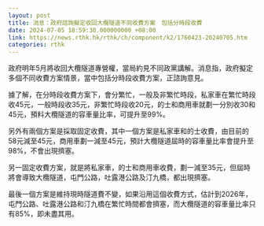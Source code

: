 ```yaml
---
layout: post
title: 消息：政府諮詢擬定收回大欖隧道不同收費方案　包括分時段收費
date: 2024-07-05 18:59:30.000000000 +08:00
link: https://news.rthk.hk/rthk/ch/component/k2/1760423-20240705.htm
categories: rthk
---
```


政府明年5月將收回大欖隧道專營權，當局約見不同政黨講解。消息指，政府擬定多個不同收費方案情景，當中包括分時段收費方案，正諮詢意見。

據了解，在分時段收費方案下，會分繁忙，一般及非繁忙時段，私家車在繁忙時段收45元，一般時段收35元，非繁忙時段收20元，的士和商用車就劃一分別收30和45元，預料大欖隧道的容車量比率，可提升至99%。

另外有兩個方案是採取固定收費，其中一個方案是私家車和的士收費，由目前的58元減至45元，商用車劃一減至45元，預計大欖隧道屆時的容車量比率會提升至98%，不會出現擠塞。

另一固定收費方案，就是將私家車，的士和商用車收費，劃一減至35元，但屆時將會導致大欖隧道，屯門公路，吐露港公路及汀九橋，都出現擠塞。

最後一個方案是維持現時隧道費不變，如果沿用這個收費方式，估計到2026年，屯門公路、吐露港公路和汀九橋在繁忙時間都會擠塞，而大欖隧道的容車量比率只有85%，即未盡其用。
